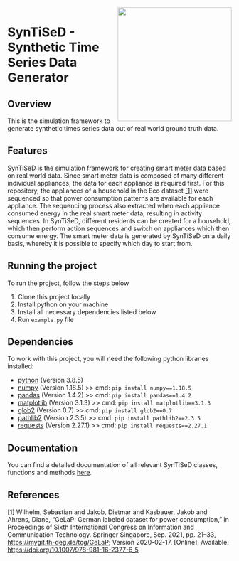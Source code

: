 <img align="right" src="Resources/Images/SynTiSeD_Logo.gif" width="256"/>


# SynTiSeD - Synthetic Time Series Data Generator

## Overview
This is the simulation framework to generate synthetic times series data out of real world ground truth data.

## Features
SynTiSeD is the simulation framework for creating smart meter data based on real world data. Since smart meter data is composed of many different individual appliances, the data for each appliance is required first. For this repository, the appliances of a household in the Eco dataset [[1]](#1) were sequenced so that power consumption patterns are available for each appliance. The sequencing process also extracted when each appliance consumed energy in the real smart meter data, resulting in activity sequences. In SynTiSeD, different residents can be created for a household, which then perform action sequences and switch on appliances which then consume energy. The smart meter data is generated by SynTiSeD on a daily basis, whereby it is possible to specify which day to start from.


## Running the project
To run the project, follow the steps below
1. Clone this project locally
2. Install python on your machine 
3. Install all necessary dependencies listed below
4. Run `example.py` file

## Dependencies
To work with this project, you will need the following python libraries installed:

- [python](https://www.python.org/) (Version 3.8.5)
- [numpy](https://numpy.org/) (Version 1.18.5) >> cmd: `pip install numpy==1.18.5`
- [pandas](https://pandas.pydata.org/) (Version 1.4.2) >> cmd: `pip install pandas==1.4.2`
- [matplotlib](https://matplotlib.org/) (Version 3.1.3) >> cmd: `pip install matplotlib==3.1.3`
- [glob2](https://pypi.org/project/glob2/) (Version 0.7)  >> cmd: `pip install glob2==0.7`
- [pathlib2](https://pypi.org/project/pathlib2/) (Version 2.3.5)  >> cmd: `pip install pathlib2==2.3.5`
- [requests](https://pypi.org/project/requests/) (Version 2.27.1) >> cmd: `pip install requests==2.27.1`



## Documentation
You can find a detailed documentation of all relevant SynTiSeD classes, functions and methods [here](https://github.com/mmeism/SynTiSeD_research/blob/main/Documentation.md).


## References
<a id="1">[1]</a> 
Wilhelm, Sebastian and Jakob, Dietmar and Kasbauer, Jakob and Ahrens, Diane, “GeLaP: German labeled dataset for power consumption,” in Proceedings of Sixth International Congress on Information and Communication Technology. Springer Singapore, Sep. 2021, pp. 21–33, https://mygit.th-deg.de/tcg/GeLaP; Version 2020-02-17. [Online]. Available: https://doi.org/10.1007/978-981-16-2377-6_5



